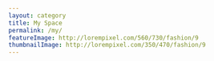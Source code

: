 ```yaml
---
layout: category
title: My Space
permalink: /my/
featureImage: http://lorempixel.com/560/730/fashion/9
thumbnailImage: http://lorempixel.com/350/470/fashion/9
---
```


